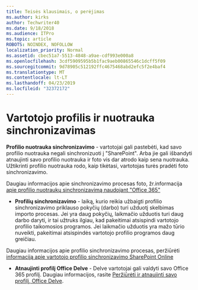 ```yaml
---
title: Teisės klausimais, o perėjimas
ms.author: kirks
author: Techwriter40
ms.date: 9/18/2018
ms.audience: ITPro
ms.topic: article
ROBOTS: NOINDEX, NOFOLLOW
localization_priority: Normal
ms.assetid: cbec51a7-5513-4848-a9ae-cdf993e000a8
ms.openlocfilehash: 3cdf5909595b5b1fac9aeb00865546c1dcff5f09
ms.sourcegitcommit: 9d78905c512192ffc4675468abd2efc5f2e4baf4
ms.translationtype: MT
ms.contentlocale: lt-LT
ms.lasthandoff: 04/23/2019
ms.locfileid: "32372172"
---
```

# <a name="user-profile-and-photo-synchronization"></a>Vartotojo profilis ir nuotrauka sinchronizavimas

 **Profilio nuotrauka sinchronizavimo** - vartotojai gali pastebėti, kad savo profilio nuotrauka negali sinchronizuoti į "SharePoint". Arba jie gali išbandyti atnaujinti savo profilio nuotrauka ir foto vis dar atrodo kaip sena nuotrauka. Užtikrinti profilio nuotrauka rodo, kaip tikėtasi, vartotojas turės pradėti foto sinchronizavimo. 
  
Daugiau informacijos apie sinchronizavimo procesas foto, žr.informacija [apie profilio nuotraukų sinchronizavimą naudojant "Office 365"](https://go.microsoft.com/fwlink/?linkid=2022634)
  
- **Profilių sinchronizavimo** - laiką, kurio reikia užbaigti profilio sinchronizavimo priklauso pokyčių (darbo) turi užduotį skelbimas importo procesas. Jei yra daug pokyčių, laikmačio užduotis turi daug darbo daryti, ir tai užtruks ilgiau, kad pakeitimai atsispindi vartotojo profilio taikomosios programos. Jei laikmačio užduotis yra mažo tūrio nuveikti, pakeitimai atsispindės vartotojo profilio programos daug greičiau. 
  
Daugiau informacijos apie profilio sinchronizavimo procesas, peržiūrėti [informaciją apie vartotojo profilio sinchronizavimo SharePoint Online](https://go.microsoft.com/fwlink/?linkid=2022639)
    
- **Atnaujinti profilį Office Delve** - Delve vartotojai gali valdyti savo Office 365 profilį. Daugiau informacijos, rasite [Peržiūrėti ir atnaujinti savo profilį, Office Delve](https://support.office.com/article/View-and-update-your-profile-in-Office-Delve-4e84343b-eedf-45a1-aeb9-8627ccca14ba).
    

